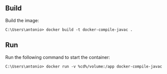 ## Build

Build the image:

```console
C:\Users\antonio> docker build -t docker-compile-javac .
```

## Run

Run the following command to start the container:

```console
C:\Users\antonio> docker run -v %cd%/volume:/app docker-compile-javac
```